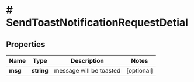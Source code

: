 # # SendToastNotificationRequestDetial

## Properties

Name | Type | Description | Notes
------------ | ------------- | ------------- | -------------
**msg** | **string** | message will be toasted | [optional]

